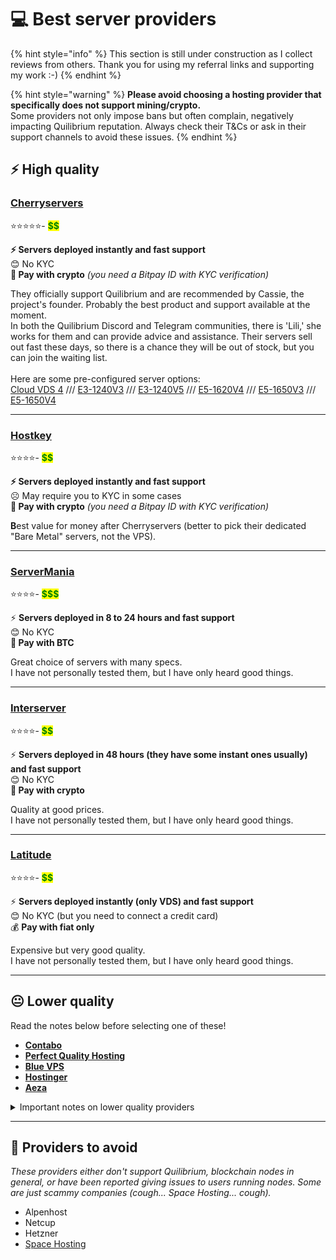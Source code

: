# 💻 Best server providers

{% hint style="info" %}
This section is still under construction as I collect reviews from others. Thank you for using my referral links and supporting my work :-)
{% endhint %}

{% hint style="warning" %}
**Please avoid choosing a hosting provider that specifically does not support mining/crypto.**\
Some providers not only impose bans but often complain, negatively impacting Quilibrium reputation.  Always check their T\&Cs or ask in their support channels to avoid these issues.
{% endhint %}

## ⚡️ High quality

### [**Cherryservers** ](https://quilibrium.one/go/cherryservers)

⭐️⭐️⭐️⭐️⭐️-  <mark style="color:green;">**\$$\$$**</mark>

**⚡️ Servers deployed instantly and fast support** \
😊 No KYC\
**💸 Pay with crypto** _(you need a Bitpay ID with KYC verification)_

They officially support Quilibrium and are recommended by Cassie, the project's founder. Probably the best product and support available at the moment. \
In both the Quilibrium Discord and Telegram communities, there is 'Lili,' she works for them and can provide advice and assistance. Their servers sell out fast these days, so there is a chance they will be out of stock, but you can join the waiting list. \
\
Here are some pre-configured server options: \
[Cloud VDS 4](https://www.cherryservers.com/server-customizer/cloud\_vds\_4?affiliate=CRXA3YWE) /// [E3-1240V3](https://www.cherryservers.com/server-customizer/e3\_1240v3?affiliate=CRXA3YWE) /// [E3-1240V5](https://www.cherryservers.com/server-customizer/e3\_1240v5?affiliate=CRXA3YWE) /// [E5-1620V4](https://www.cherryservers.com/server-customizer/e5\_1620v4?affiliate=CRXA3YWE) /// [E5-1650V3](https://www.cherryservers.com/server-customizer/e5\_1650v3?affiliate=CRXA3YWE) /// [E5-1650V4](https://www.cherryservers.com/server-customizer/e5\_1650v4?affiliate=CRXA3YWE)

***

### [**Hostkey**](https://quilibrium.one/go/hostkey)

⭐️⭐️⭐️⭐️- <mark style="color:green;">**\$$**</mark>

**⚡️ Servers deployed instantly and fast support**\
☹️ May require you to KYC in some cases \
**💸 Pay with crypto** _(you need a Bitpay ID with KYC verification)_

**B**est value for money after Cherryservers (better to pick their dedicated "Bare Metal" servers, not the VPS).&#x20;

***

### [ServerMania](https://quilibrium.one/go/servermania)

⭐️⭐️⭐️⭐️- <mark style="color:green;">**\$$$**</mark>

⚡️ **Servers deployed in 8 to 24 hours and fast support**\
😊 No KYC\
**💸 Pay with BTC**

Great choice of servers with many specs.\
I have not personally tested them, but I have only heard good things.

***

### [Interserver](https://quilibrium.one/go/interserver)

⭐️⭐️⭐️⭐️- <mark style="color:green;">**\$$**</mark>

⚡️ **Servers deployed in 48 hours (they have some instant ones usually) and fast support**\
😊 No KYC\
**💸 Pay with crypto**

Quality at good prices.\
I have not personally tested them, but I have only heard good things.

***

### [**Latitude** ](https://quilibrium.one/go/latitude)

⭐️⭐️⭐️⭐️- <mark style="color:green;">**\$$\$$**</mark>

⚡️ **Servers deployed instantly (only VDS) and fast support**\
😊 No KYC (but you need to connect a credit card)\
💰 **Pay with fiat only**

Expensive but very good quality.\
I have not personally tested them, but I have only heard good things.

***

## 😐 Lower quality

Read the notes below before selecting one of these!

* [**Contabo**](https://quilibrium.one/go/contabo)
* [**Perfect Quality Hosting** ](https://quilibrium.one/go/pqhosting)
* [**Blue VPS**](https://my.bluevps.com/aff.php?aff=713)[ ](https://quilibrium.one/go/bluevps)
* [**Hostinger**](https://quilibrium.one/go/hostinger)
* [**Aeza**](https://quilibrium.one/go/aeza)

<details>

<summary>Important notes on lower quality providers</summary>

Keep in mind that many VPS providers likely oversell their resources. When you purchase an 8-core VPS, it’s often less powerful than advertised. Typically, the cheaper the service, the more they oversell.

Generally, with these providers, it’s better to pay for no more than one month at a time, in case you need to switch.

And in most cases you will need to apply limits to your CPU usage to avoid being blocked.

**If you're using Contabo, be cautious.** \
They have previously blocked access to Quilibrium from their servers. Monitor your node log, and if you repeatedly see "peers: 0," it means you’re being blocked!

</details>

***

## 💩 Providers to avoid

_These providers either don't support Quilibrium, blockchain nodes in general, or have been reported giving issues to users running nodes. Some are just scammy companies (cough... Space Hosting... cough)._

* Alpenhost
* Netcup
* Hetzner
* [Space Hosting](https://space-hosting.net/)
